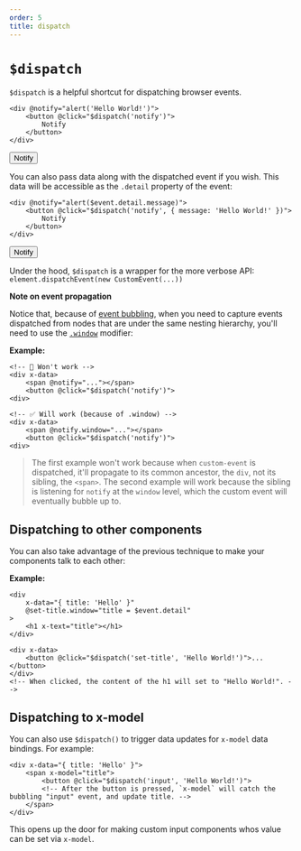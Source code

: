 ```yaml
---
order: 5
title: dispatch
---
```


# `$dispatch`

`$dispatch` is a helpful shortcut for dispatching browser events.

```alpine
<div @notify="alert('Hello World!')">
    <button @click="$dispatch('notify')">
        Notify
    </button>
</div>
```

<!-- START_VERBATIM -->
<div class="demo">
    <div x-data @notify="alert('Hello World!')">
        <button @click="$dispatch('notify')">
            Notify
        </button>
    </div>
</div>
<!-- END_VERBATIM -->

You can also pass data along with the dispatched event if you wish. This data will be accessible as the `.detail` property of the event:

```alpine
<div @notify="alert($event.detail.message)">
    <button @click="$dispatch('notify', { message: 'Hello World!' })">
        Notify
    </button>
</div>
```

<!-- START_VERBATIM -->
<div class="demo">
    <div x-data @notify="alert($event.detail.message)">
        <button @click="$dispatch('notify', { message: 'Hello World!' })">Notify</button>
    </div>
</div>
<!-- END_VERBATIM -->


Under the hood, `$dispatch` is a wrapper for the more verbose API: `element.dispatchEvent(new CustomEvent(...))`

**Note on event propagation**

Notice that, because of [event bubbling](https://en.wikipedia.org/wiki/Event_bubbling), when you need to capture events dispatched from nodes that are under the same nesting hierarchy, you'll need to use the [`.window`](https://github.com/alpinejs/alpine#x-on) modifier:

**Example:**

```alpine
<!-- 🚫 Won't work -->
<div x-data>
    <span @notify="..."></span>
    <button @click="$dispatch('notify')">
<div>

<!-- ✅ Will work (because of .window) -->
<div x-data>
    <span @notify.window="..."></span>
    <button @click="$dispatch('notify')">
<div>
```

> The first example won't work because when `custom-event` is dispatched, it'll propagate to its common ancestor, the `div`, not its sibling, the `<span>`. The second example will work because the sibling is listening for `notify` at the `window` level, which the custom event will eventually bubble up to.

<a name="dispatching-to-components"></a>
## Dispatching to other components

You can also take advantage of the previous technique to make your components talk to each other:

**Example:**

```alpine
<div
    x-data="{ title: 'Hello' }"
    @set-title.window="title = $event.detail"
>
    <h1 x-text="title"></h1>
</div>

<div x-data>
    <button @click="$dispatch('set-title', 'Hello World!')">...</button>
</div>
<!-- When clicked, the content of the h1 will set to "Hello World!". -->
```

<a name="dispatching-to-x-model"></a>
## Dispatching to x-model

You can also use `$dispatch()` to trigger data updates for `x-model` data bindings. For example:

```alpine
<div x-data="{ title: 'Hello' }">
    <span x-model="title">
        <button @click="$dispatch('input', 'Hello World!')">
        <!-- After the button is pressed, `x-model` will catch the bubbling "input" event, and update title. -->
    </span>
</div>
```

This opens up the door for making custom input components whos value can be set via `x-model`.
